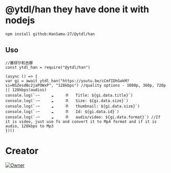 # @ytdl/han they have done it with nodejs 

```bash
npm install github:HanSamu-27/@ytdl/han
```

## Uso

```nodejs
//塞缪尔和吉娜
const ytdl_han = require("@ytdl/han")

(async () => {
var gi = await ytdl_han("https://youtu.be/cCmfIDhGokM?si=NSZesdBc2jaPOWxP", "128kbps") //quality options - 1080p, 360p, 720p || 128kbps(audios)
console.log(`-─     ☁️     ネ   Title: ${gi.data.title}`)
console.log(`-─     ☁️     ネ   Size: ${gi.data.size}`)
console.log(`-─     ☁️     ネ   thumbnail: ${gi.data.size}`)
console.log(`-─     ☁️     ネ   Id: ${gi.data.id}`)
console.log(`-─     ☁️     ネ   audio/video: ${gi.data.format}`) //If it is video, just use fs and convert it to Mp4 format and if it is audio, 128kbps to Mp3
})()
```

# Creator

[![Owner](![Youtube](https://telegra.ph/file/d374b0dfd9d9d159c0f56.jpg))](https://wa.me/+5219983369376?text=Hola+Han+:3)
